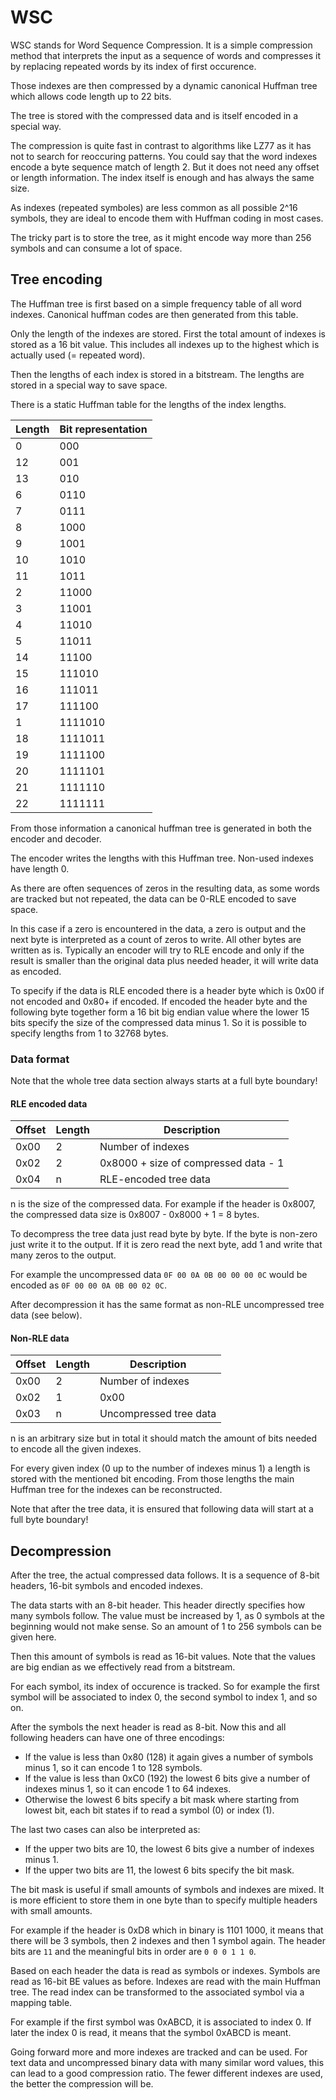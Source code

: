 # WSC

WSC stands for Word Sequence Compression. It is a simple compression method that interprets the input as a
sequence of words and compresses it by replacing repeated words by its index of first occurence.

Those indexes are then compressed by a dynamic canonical Huffman tree which allows code length up to 22 bits.

The tree is stored with the compressed data and is itself encoded in a special way.

The compression is quite fast in contrast to algorithms like LZ77 as it has not to search for reoccuring patterns.
You could say that the word indexes encode a byte sequence match of length 2. But it does not need any offset or
length information. The index itself is enough and has always the same size.

As indexes (repeated symboles) are less common as all possible 2^16 symbols, they are ideal to encode them with
Huffman coding in most cases.

The tricky part is to store the tree, as it might encode way more than 256 symbols and can consume a lot of space.


## Tree encoding

The Huffman tree is first based on a simple frequency table of all word indexes. Canonical huffman codes are then
generated from this table.

Only the length of the indexes are stored. First the total amount of indexes is stored as a 16 bit value. This includes
all indexes up to the highest which is actually used (= repeated word).

Then the lengths of each index is stored in a bitstream. The lengths are stored in a special way to save space.

There is a static Huffman table for the lengths of the index lengths.

| Length | Bit representation |
|--------|--------------------|
|     0 | 000                 |
|    12 | 001                 |
|    13 | 010                 |
|     6 | 0110                |
|     7 | 0111                |
|     8 | 1000                |
|     9 | 1001                |
|    10 | 1010                |
|    11 | 1011                |
|     2 | 11000               |
|     3 | 11001               |
|     4 | 11010               |
|     5 | 11011               |
|    14 | 11100               |
|    15 | 111010              |
|    16 | 111011              |
|    17 | 111100              |
|     1 | 1111010             |
|    18 | 1111011             |
|    19 | 1111100             |
|    20 | 1111101             |
|    21 | 1111110             |
|    22 | 1111111             |

From those information a canonical huffman tree is generated in both the encoder and decoder.

The encoder writes the lengths with this Huffman tree. Non-used indexes have length 0.

As there are often sequences of zeros in the resulting data, as some words are tracked but not repeated,
the data can be 0-RLE encoded to save space.

In this case if a zero is encountered in the data, a zero is output and the next byte is interpreted as
a count of zeros to write. All other bytes are written as is. Typically an encoder will try to RLE encode
and only if the result is smaller than the original data plus needed header, it will write data as encoded.

To specify if the data is RLE encoded there is a header byte which is 0x00 if not encoded and 0x80+ if encoded.
If encoded the header byte and the following byte together form a 16 bit big endian value where the lower 15 bits
specify the size of the compressed data minus 1. So it is possible to specify lengths from 1 to 32768 bytes.

### Data format

Note that the whole tree data section always starts at a full byte boundary!

#### RLE encoded data

| Offset | Length | Description                          |
|--------|--------|--------------------------------------|
| 0x00   | 2      | Number of indexes                    |
| 0x02   | 2      | 0x8000 + size of compressed data - 1 |
| 0x04   | n      | RLE-encoded tree data                |

n is the size of the compressed data. For example if the header is 0x8007, the compressed data size is 0x8007 - 0x8000 + 1 = 8 bytes.

To decompress the tree data just read byte by byte. If the byte is non-zero just write it to the output.
If it is zero read the next byte, add 1 and write that many zeros to the output.

For example the uncompressed data `0F 00 0A 0B 00 00 00 0C` would be encoded as `0F 00 00 0A 0B 00 02 0C`.

After decompression it has the same format as non-RLE uncompressed tree data (see below).

#### Non-RLE data

| Offset | Length | Description            |
|--------|--------|------------------------|
| 0x00   | 2      | Number of indexes      |
| 0x02   | 1      | 0x00                   |
| 0x03   | n      | Uncompressed tree data |

n is an arbitrary size but in total it should match the amount of bits needed to encode all the given indexes.

For every given index (0 up to the number of indexes minus 1) a length is stored with the mentioned bit encoding.
From those lengths the main Huffman tree for the indexes can be reconstructed.

Note that after the tree data, it is ensured that following data will start at a full byte boundary!


## Decompression

After the tree, the actual compressed data follows. It is a sequence of 8-bit headers, 16-bit symbols and encoded indexes.

The data starts with an 8-bit header. This header directly specifies how many symbols follow. The value must be increased by
1, as 0 symbols at the beginning would not make sense. So an amount of 1 to 256 symbols can be given here.

Then this amount of symbols is read as 16-bit values. Note that the values are big endian as we effectively read from a bitstream.

For each symbol, its index of occurence is tracked. So for example the first symbol will be associated to index 0, the second symbol
to index 1, and so on.

After the symbols the next header is read as 8-bit. Now this and all following headers can have one of three encodings:

- If the value is less than 0x80 (128) it again gives a number of symbols minus 1, so it can encode 1 to 128 symbols.
- If the value is less than 0xC0 (192) the lowest 6 bits give a number of indexes minus 1, so it can encode 1 to 64 indexes.
- Otherwise the lowest 6 bits specify a bit mask where starting from lowest bit, each bit states if to read a symbol (0) or index (1).

The last two cases can also be interpreted as:

- If the upper two bits are 10, the lowest 6 bits give a number of indexes minus 1.
- If the upper two bits are 11, the lowest 6 bits specify the bit mask.

The bit mask is useful if small amounts of symbols and indexes are mixed. It is more efficient to store them in one byte than to specify
multiple headers with small amounts.

For example if the header is 0xD8 which in binary is 1101 1000, it means that there will be 3 symbols, then 2 indexes and then 1 symbol again.
The header bits are `11` and the meaningful bits in order are `0 0 0 1 1 0`.

Based on each header the data is read as symbols or indexes. Symbols are read as 16-bit BE values as before. Indexes are read with the
main Huffman tree. The read index can be transformed to the associated symbol via a mapping table.

For example if the first symbol was 0xABCD, it is associated to index 0. If later the index 0 is read, it means that the symbol 0xABCD is meant.

Going forward more and more indexes are tracked and can be used. For text data and uncompressed binary data with many similar word values, this
can lead to a good compression ratio. The fewer different indexes are used, the better the compression will be.